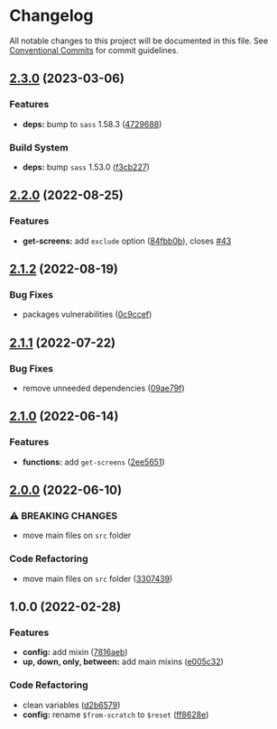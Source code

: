 # Changelog

All notable changes to this project will be documented in this file. See [Conventional Commits](https://conventionalcommits.org) for commit guidelines.

## [2.3.0](https://github.com/unsass/breakpoint/compare/v2.2.0...v2.3.0) (2023-03-06)


### Features

* **deps:** bump to `sass` 1.58.3 ([4729688](https://github.com/unsass/breakpoint/commit/47296884d8941eec9955770960fdd6ad959bc66b))


### Build System

* **deps:** bump `sass` 1.53.0 ([f3cb227](https://github.com/unsass/breakpoint/commit/f3cb2274f5637cf41d09fb52a50f6cd7ce036b64))

## [2.2.0](https://github.com/unsass/breakpoint/compare/v2.1.2...v2.2.0) (2022-08-25)


### Features

* **get-screens:** add `exclude` option ([84fbb0b](https://github.com/unsass/breakpoint/commit/84fbb0bacef95b4e06f2c2eb73b73a75faa44db9)), closes [#43](https://github.com/unsass/breakpoint/issues/43)

## [2.1.2](https://github.com/unsass/breakpoint/compare/v2.1.1...v2.1.2) (2022-08-19)


### Bug Fixes

* packages vulnerabilities ([0c9ccef](https://github.com/unsass/breakpoint/commit/0c9ccef96576a31d57ea9af0ac4365a2e886c854))

## [2.1.1](https://github.com/unsass/breakpoint/compare/v2.1.0...v2.1.1) (2022-07-22)


### Bug Fixes

* remove unneeded dependencies ([09ae79f](https://github.com/unsass/breakpoint/commit/09ae79f3d8c59544e3d67fb27f2a3b37b90525ee))

## [2.1.0](https://github.com/unsass/breakpoint/compare/v2.0.0...v2.1.0) (2022-06-14)


### Features

* **functions:** add `get-screens` ([2ee5651](https://github.com/unsass/breakpoint/commit/2ee565137a31c5c25df2bf342434b498156df712))

## [2.0.0](https://github.com/unsass/breakpoint/compare/v1.0.0...v2.0.0) (2022-06-10)


### ⚠ BREAKING CHANGES

* move main files on `src` folder

### Code Refactoring

* move main files on `src` folder ([3307439](https://github.com/unsass/breakpoint/commit/3307439cb7fb7b6d4a67b32eabcbff19c604ccb6))

## 1.0.0 (2022-02-28)


### Features

* **config:** add mixin ([7816aeb](https://github.com/unsass/breakpoint/commit/7816aeb4f4dc16c10eec64f192ca4875aa0a3bd6))
* **up, down, only, between:** add main mixins ([e005c32](https://github.com/unsass/breakpoint/commit/e005c32a300ecf8185335dc03d199bd4265a5b50))


### Code Refactoring

* clean variables ([d2b6579](https://github.com/unsass/breakpoint/commit/d2b6579d8c7482dceded8230cbc6d64f44dd2d41))
* **config:** rename `$from-scratch` to `$reset` ([ff8628e](https://github.com/unsass/breakpoint/commit/ff8628ef5169f9a87cd73db199e919b7b81d3efc))
